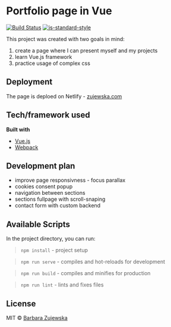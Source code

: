 # Portfolio page in Vue

[![Build Status](https://travis-ci.com/travis-ci/travis-web.svg?branch=master)](https://travis-ci.com/travis-ci/travis-web)
[![js-standard-style](https://img.shields.io/badge/code%20style-standard-brightgreen.svg?style=flat)](https://github.com/feross/standard)

This project was created with two goals in mind:
1. create a page where I can present myself and my projects 
2. learn Vue.js framework
3. practice usage of complex css

## Deployment

The page is deploed on Netlify - [zujewska.com](https://zujewska.com/)

## Tech/framework used
<b>Built with</b>
- [Vue.js](https://vuejs.org/)
- [Webpack](https://webpack.js.org/)

## Development plan
- improve page responsivness - focus parallax 
- cookies consent popup
- navigation between sections
- sections fullpage with scroll-snaping
- contact form with custom backend

## Available Scripts
In the project directory, you can run:

> `npm install` - project setup

> `npm run serve` - compiles and hot-reloads for development

> `npm run build` - compiles and minifies for production

> `npm run lint` - lints and fixes files


## License
MIT © [Barbara Zujewska]()
